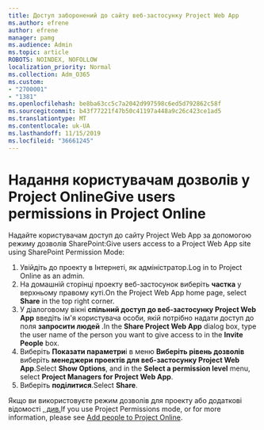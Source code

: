 ```yaml
---
title: Доступ заборонений до сайту веб-застосунку Project Web App
ms.author: efrene
author: efrene
manager: pamg
ms.audience: Admin
ms.topic: article
ROBOTS: NOINDEX, NOFOLLOW
localization_priority: Normal
ms.collection: Adm_O365
ms.custom:
- "2700001"
- "1381"
ms.openlocfilehash: be8ba63cc5c7a2042d997598c6ed5d792862c58f
ms.sourcegitcommit: b43f77221f47b50c41197a448a9c26c423ce1ad5
ms.translationtype: MT
ms.contentlocale: uk-UA
ms.lasthandoff: 11/15/2019
ms.locfileid: "36661245"
---
```

# <a name="give-users-permissions-in-project-online"></a><span data-ttu-id="0d5f1-102">Надання користувачам дозволів у Project Online</span><span class="sxs-lookup"><span data-stu-id="0d5f1-102">Give users permissions in Project Online</span></span>

<span data-ttu-id="0d5f1-103">Надайте користувачам доступ до сайту Project Web App за допомогою режиму дозволів SharePoint:</span><span class="sxs-lookup"><span data-stu-id="0d5f1-103">Give users access to a Project Web App site using SharePoint Permission Mode:</span></span>

1. <span data-ttu-id="0d5f1-104">Увійдіть до проекту в Інтернеті, як адміністратор.</span><span class="sxs-lookup"><span data-stu-id="0d5f1-104">Log in to Project Online as an admin.</span></span>
2. <span data-ttu-id="0d5f1-105">На домашній сторінці проекту веб-застосунок виберіть **частка** у верхньому правому куті.</span><span class="sxs-lookup"><span data-stu-id="0d5f1-105">On the Project Web App home page, select **Share** in the top right corner.</span></span>
3. <span data-ttu-id="0d5f1-106">У діалоговому вікні **спільний доступ до веб-застосунку Project Web App** введіть ім'я користувача особи, якій потрібно надати доступ до поля **запросити людей** .</span><span class="sxs-lookup"><span data-stu-id="0d5f1-106">In the **Share Project Web App** dialog box, type the user name of the person you want to give access to in the **Invite People** box.</span></span>
4. <span data-ttu-id="0d5f1-107">Виберіть **Показати параметри**і в меню **Виберіть рівень дозволів** виберіть **менеджери проектів для веб-застосунку Project Web App**.</span><span class="sxs-lookup"><span data-stu-id="0d5f1-107">Select **Show Options**, and in the **Select a permission level** menu, select **Project Managers for Project Web App**.</span></span>
5. <span data-ttu-id="0d5f1-108">Виберіть **поділитися**.</span><span class="sxs-lookup"><span data-stu-id="0d5f1-108">Select **Share**.</span></span>

<span data-ttu-id="0d5f1-109">Якщо ви використовуєте режим дозволів для проекту або додаткові відомості [, див.](https://docs.microsoft.com/projectonline/step-2-add-people-to-project-online)</span><span class="sxs-lookup"><span data-stu-id="0d5f1-109">If you use Project Permissions mode, or for more information, please see [Add people to Project Online](https://docs.microsoft.com/projectonline/step-2-add-people-to-project-online).</span></span>
